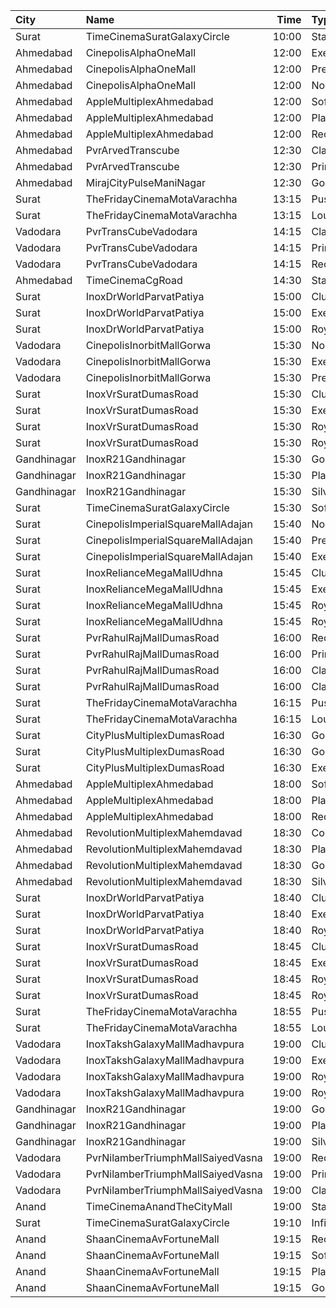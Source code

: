 | City        | Name                              |  Time | Type           | Price | Capacity | Booked |
| :---------- | :-------------------------------- | ----: | :------------- | ----: | -------: | -----: |
| Surat       | TimeCinemaSuratGalaxyCircle       | 10:00 | Standard130    |  130₹ |       96 |      0 |
| Ahmedabad   | CinepolisAlphaOneMall             | 12:00 | Executive      |  130₹ |       61 |      0 |
| Ahmedabad   | CinepolisAlphaOneMall             | 12:00 | Premium        |  130₹ |       38 |      2 |
| Ahmedabad   | CinepolisAlphaOneMall             | 12:00 | Normal         |  130₹ |       29 |      0 |
| Ahmedabad   | AppleMultiplexAhmedabad           | 12:00 | Sofa           |   80₹ |       12 |      3 |
| Ahmedabad   | AppleMultiplexAhmedabad           | 12:00 | Platinum       |   80₹ |       96 |     52 |
| Ahmedabad   | AppleMultiplexAhmedabad           | 12:00 | Recliner       |   80₹ |        9 |      0 |
| Ahmedabad   | PvrArvedTranscube                 | 12:30 | Classic        |  130₹ |       39 |      0 |
| Ahmedabad   | PvrArvedTranscube                 | 12:30 | Prime          |  130₹ |       96 |     15 |
| Ahmedabad   | MirajCityPulseManiNagar           | 12:30 | Gold           |  100₹ |       24 |      0 |
| Surat       | TheFridayCinemaMotaVarachha       | 13:15 | PushBackSeat   |  150₹ |      119 |      0 |
| Surat       | TheFridayCinemaMotaVarachha       | 13:15 | Lounger        |  150₹ |      119 |      0 |
| Vadodara    | PvrTransCubeVadodara              | 14:15 | Classic        |  110₹ |       42 |      0 |
| Vadodara    | PvrTransCubeVadodara              | 14:15 | Prime          |  110₹ |       99 |      0 |
| Vadodara    | PvrTransCubeVadodara              | 14:15 | Recliner       |  250₹ |        8 |      0 |
| Ahmedabad   | TimeCinemaCgRoad                  | 14:30 | Standard220    |  220₹ |      108 |      8 |
| Surat       | InoxDrWorldParvatPatiya           | 15:00 | Club           |   90₹ |       55 |      0 |
| Surat       | InoxDrWorldParvatPatiya           | 15:00 | Executive      |   90₹ |       11 |      0 |
| Surat       | InoxDrWorldParvatPatiya           | 15:00 | Royal          |   90₹ |       22 |      0 |
| Vadodara    | CinepolisInorbitMallGorwa         | 15:30 | Normal         |  100₹ |       24 |      0 |
| Vadodara    | CinepolisInorbitMallGorwa         | 15:30 | Executive      |  100₹ |       81 |      0 |
| Vadodara    | CinepolisInorbitMallGorwa         | 15:30 | Premium        |  100₹ |       28 |      2 |
| Surat       | InoxVrSuratDumasRoad              | 15:30 | Club           |   90₹ |      122 |      0 |
| Surat       | InoxVrSuratDumasRoad              | 15:30 | Executive      |   90₹ |       34 |      0 |
| Surat       | InoxVrSuratDumasRoad              | 15:30 | Royal          |   90₹ |       49 |      0 |
| Surat       | InoxVrSuratDumasRoad              | 15:30 | RoyalRecliner  |  230₹ |       12 |      0 |
| Gandhinagar | InoxR21Gandhinagar                | 15:30 | Gold           |   90₹ |       70 |      0 |
| Gandhinagar | InoxR21Gandhinagar                | 15:30 | Platinum       |   90₹ |       10 |      0 |
| Gandhinagar | InoxR21Gandhinagar                | 15:30 | Silver         |   90₹ |       17 |      0 |
| Surat       | TimeCinemaSuratGalaxyCircle       | 15:30 | Sofa250        |  250₹ |       34 |      0 |
| Surat       | CinepolisImperialSquareMallAdajan | 15:40 | Normal         |  100₹ |       22 |      0 |
| Surat       | CinepolisImperialSquareMallAdajan | 15:40 | Premium        |  100₹ |       33 |      0 |
| Surat       | CinepolisImperialSquareMallAdajan | 15:40 | Executive      |  100₹ |       79 |      2 |
| Surat       | InoxRelianceMegaMallUdhna         | 15:45 | Club           |   90₹ |       55 |      0 |
| Surat       | InoxRelianceMegaMallUdhna         | 15:45 | Executive      |   90₹ |       16 |      0 |
| Surat       | InoxRelianceMegaMallUdhna         | 15:45 | RoyalRecliner  |  149₹ |        8 |      0 |
| Surat       | InoxRelianceMegaMallUdhna         | 15:45 | Royal          |   90₹ |       38 |      0 |
| Surat       | PvrRahulRajMallDumasRoad          | 16:00 | Recliner       |  250₹ |       24 |      0 |
| Surat       | PvrRahulRajMallDumasRoad          | 16:00 | Prime          |  100₹ |       72 |     19 |
| Surat       | PvrRahulRajMallDumasRoad          | 16:00 | ClassicPlus    |  100₹ |       30 |      0 |
| Surat       | PvrRahulRajMallDumasRoad          | 16:00 | Classic        |  100₹ |       30 |      0 |
| Surat       | TheFridayCinemaMotaVarachha       | 16:15 | PushBackSeat   |  150₹ |      119 |      0 |
| Surat       | TheFridayCinemaMotaVarachha       | 16:15 | Lounger        |  150₹ |      119 |      0 |
| Surat       | CityPlusMultiplexDumasRoad        | 16:30 | GoldStar       |  110₹ |       10 |      0 |
| Surat       | CityPlusMultiplexDumasRoad        | 16:30 | Gold           |  140₹ |       10 |      0 |
| Surat       | CityPlusMultiplexDumasRoad        | 16:30 | Executive      |  300₹ |       10 |      0 |
| Ahmedabad   | AppleMultiplexAhmedabad           | 18:00 | Sofa           |   80₹ |       12 |      0 |
| Ahmedabad   | AppleMultiplexAhmedabad           | 18:00 | Platinum       |   80₹ |       96 |     52 |
| Ahmedabad   | AppleMultiplexAhmedabad           | 18:00 | Recliner       |   80₹ |        9 |      0 |
| Ahmedabad   | RevolutionMultiplexMahemdavad     | 18:30 | Couple         |  200₹ |      100 |      0 |
| Ahmedabad   | RevolutionMultiplexMahemdavad     | 18:30 | Platinum       |  160₹ |      100 |      0 |
| Ahmedabad   | RevolutionMultiplexMahemdavad     | 18:30 | Golden         |  140₹ |      100 |      0 |
| Ahmedabad   | RevolutionMultiplexMahemdavad     | 18:30 | Silver         |  120₹ |      100 |      0 |
| Surat       | InoxDrWorldParvatPatiya           | 18:40 | Club           |   90₹ |       96 |      0 |
| Surat       | InoxDrWorldParvatPatiya           | 18:40 | Executive      |   90₹ |       32 |      0 |
| Surat       | InoxDrWorldParvatPatiya           | 18:40 | Royal          |   90₹ |       56 |      0 |
| Surat       | InoxVrSuratDumasRoad              | 18:45 | Club           |   90₹ |      122 |      0 |
| Surat       | InoxVrSuratDumasRoad              | 18:45 | Executive      |   90₹ |       34 |      0 |
| Surat       | InoxVrSuratDumasRoad              | 18:45 | Royal          |   90₹ |       54 |      0 |
| Surat       | InoxVrSuratDumasRoad              | 18:45 | RoyalRecliner  |  230₹ |       12 |      0 |
| Surat       | TheFridayCinemaMotaVarachha       | 18:55 | PushBackSeat   |  150₹ |      119 |      0 |
| Surat       | TheFridayCinemaMotaVarachha       | 18:55 | Lounger        |  150₹ |      119 |      0 |
| Vadodara    | InoxTakshGalaxyMallMadhavpura     | 19:00 | Club           |  112₹ |      102 |      0 |
| Vadodara    | InoxTakshGalaxyMallMadhavpura     | 19:00 | Executive      |  112₹ |       34 |      0 |
| Vadodara    | InoxTakshGalaxyMallMadhavpura     | 19:00 | RoyalRecliners |  220₹ |       13 |      0 |
| Vadodara    | InoxTakshGalaxyMallMadhavpura     | 19:00 | Royal          |  112₹ |       97 |      0 |
| Gandhinagar | InoxR21Gandhinagar                | 19:00 | Gold           |   90₹ |       84 |      0 |
| Gandhinagar | InoxR21Gandhinagar                | 19:00 | Platinum       |   90₹ |       13 |      0 |
| Gandhinagar | InoxR21Gandhinagar                | 19:00 | Silver         |   90₹ |       28 |      0 |
| Vadodara    | PvrNilamberTriumphMallSaiyedVasna | 19:00 | Recliner       |  300₹ |        7 |      0 |
| Vadodara    | PvrNilamberTriumphMallSaiyedVasna | 19:00 | Prime          |  110₹ |       89 |      0 |
| Vadodara    | PvrNilamberTriumphMallSaiyedVasna | 19:00 | Classic        |  110₹ |       33 |      0 |
| Anand       | TimeCinemaAnandTheCityMall        | 19:00 | Standard100    |  100₹ |      127 |     27 |
| Surat       | TimeCinemaSuratGalaxyCircle       | 19:10 | Infinity400    |  400₹ |       22 |      0 |
| Anand       | ShaanCinemaAvFortuneMall          | 19:15 | Recliner       |  300₹ |      100 |      0 |
| Anand       | ShaanCinemaAvFortuneMall          | 19:15 | Sofa           |  250₹ |      100 |      0 |
| Anand       | ShaanCinemaAvFortuneMall          | 19:15 | Platinum       |   80₹ |      100 |      0 |
| Anand       | ShaanCinemaAvFortuneMall          | 19:15 | Gold           |   80₹ |      100 |      0 |